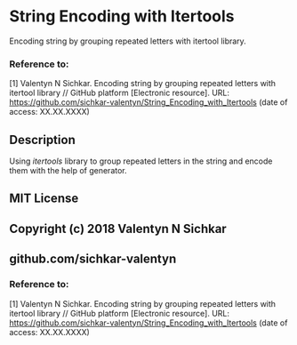 # String Encoding with Itertools
Encoding string by grouping repeated letters with itertool library.

### Reference to:
[1] Valentyn N Sichkar. Encoding string by grouping repeated letters with itertool library // GitHub platform [Electronic resource]. URL: https://github.com/sichkar-valentyn/String_Encoding_with_Itertools (date of access: XX.XX.XXXX)

## Description
Using _itertools_ library to group repeated letters in the string and encode them with the help of generator.

## MIT License
## Copyright (c) 2018 Valentyn N Sichkar
## github.com/sichkar-valentyn
### Reference to:
[1] Valentyn N Sichkar. Encoding string by grouping repeated letters with itertool library // GitHub platform [Electronic resource]. URL: https://github.com/sichkar-valentyn/String_Encoding_with_Itertools (date of access: XX.XX.XXXX)
